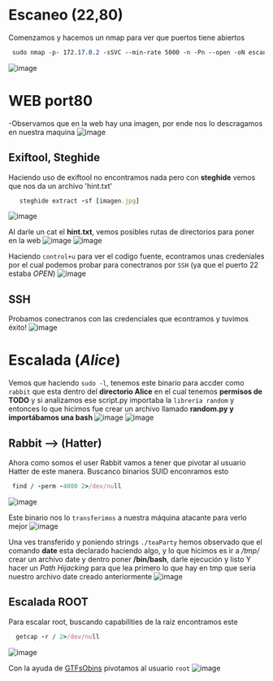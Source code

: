 # Escaneo (**22,80**)
Comenzamos y hacemos un nmap para ver que puertos tiene abiertos
```css
 sudo nmap -p- 172.17.0.2 -sSVC --min-rate 5000 -n -Pn --open -oN escaneo.txt
```
![image](https://github.com/user-attachments/assets/4750c8a5-8f9d-47ef-82d9-159faf47c0ed)

# WEB port80
-Observamos que en la web hay una imagen, por ende nos lo descragamos en nuestra maquina
![image](https://github.com/user-attachments/assets/166e12ef-2dc5-4ab8-bf41-4509ad8345f3)

## Exiftool, Steghide
 Haciendo uso de exiftool no encontramos nada pero con **steghide** vemos que nos da un archivo 'hint.txt'
 ```ruby
    steghide extract -sf [imagen.jpg]
```
 ![image](https://github.com/user-attachments/assets/da70eff4-b0b7-4846-8890-730e61a6373b)
 
Al darle un cat el **hint.txt**, vemos posibles rutas de directorios para poner en la web
![image](https://github.com/user-attachments/assets/4908ca15-7018-4ecc-a1df-5ecfca00a9d0)
![image](https://github.com/user-attachments/assets/421797de-a838-4606-ac16-abcd77a7d9de)

Haciendo `control+u` para ver el codigo fuente, econtramos unas credeniales por el cual podemos probar para conectranos por `SSH` (ya que el puerto 22 estaba *OPEN*)
![image](https://github.com/user-attachments/assets/60c99a9c-dc9a-48c2-9675-562ed7faa355)

## SSH
Probamos conectranos con las credenciales que econtramos y tuvimos éxito!
![image](https://github.com/user-attachments/assets/607ba1c3-8311-4555-a482-7ea7dfdef1cd)

# Escalada (*Alice*)
Vemos que haciendo `sudo -l`, tenemos este binario para accder como `rabbit` que esta dentro del **directorio Alice** en el cual tenemos **permisos de TODO**  y si analizamos ese script.py importaba la `librería random` y entonces lo que hicimos fue crear un archivo llamado **random.py y importábamos una bash**
![image](https://github.com/user-attachments/assets/e4bff7fb-39f2-4043-825f-40a2f6ec304f)
![image](https://github.com/user-attachments/assets/29af9849-2645-4ca0-81ee-3a2c5ab27fb9)

## Rabbit --> (Hatter)
Ahora como somos el user Rabbit vamos a tener que pivotar al usuario Hatter de este manera. Buscanco binarios SUID enconramos esto
```ruby
 find / -perm -4000 2>/dev/null
```
![image](https://github.com/user-attachments/assets/e7e44c4a-0bf5-4c46-85f6-5c939f472332)

Este binario nos lo `transferimos` a nuestra máquina atacante para verlo mejor 
![image](https://github.com/user-attachments/assets/d507aee0-61f7-4409-91b4-194345eba0a3)

Una ves transferido y poniendo strings `./teaParty` hemos observado que el comando **date** esta declarado haciendo algo, y lo que hicimos es ir a */tmp/* crear un archivo date y dentro poner **/bin/bash**, darle ejecución y listo
Y hacer un *Path Hijacking* para que lea primero lo que hay en tmp que seria nuestro archivo date creado anteriormente
![image](https://github.com/user-attachments/assets/f8e9d944-757e-4423-8f9d-a281be660135)

## Escalada ROOT
Para escalar root, buscando capabilities de la raiz encontramos este
```ruby
  getcap -r / 2>/dev/null
```
![image](https://github.com/user-attachments/assets/4c505e1e-b5e3-4ba6-b7a8-132ec75bafef)

Con la ayuda de [GTFsObins](https://gtfobins.github.io/) pivotamos al usuario `root`
![image](https://github.com/user-attachments/assets/9c030d5e-f0b4-4a18-a0a2-0075ffd863cd)
